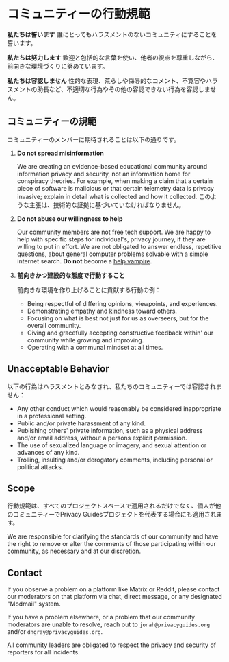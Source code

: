 # コミュニティーの行動規範

**私たちは誓います** 誰にとってもハラスメントのないコミュニティにすることを誓います。

**私たちは努力します** 歓迎と包括的な言葉を使い、他者の視点を尊重しながら、前向きな環境づくりに努めています。

**私たちは容認しません** 性的な表現、荒らしや侮辱的なコメント、不寛容やハラスメントの助長など、不適切な行為やその他の容認できない行為を容認しません。

## コミュニティーの規範

コミュニティーのメンバーに期待されることは以下の通りです。

1. **Do not spread misinformation**

      We are creating an evidence-based educational community around information privacy and security, not an information home for conspiracy theories. For example, when making a claim that a certain piece of software is malicious or that certain telemetry data is privacy invasive; explain in detail what is collected and how it collected. このような主張は、技術的な証拠に基づいていなければなりません。

2. **Do not abuse our willingness to help**

      Our community members are not free tech support. We are happy to help with specific steps for individual's, privacy journey, if they are willing to put in effort. We are not obligated to answer endless, repetitive questions, about general computer problems solvable with a simple internet search. **Do not** become a [help vampire](https://slash7.com/2006/12/22/vampires).

3. **前向きかつ建設的な態度で行動すること**

      前向きな環境を作り上げることに貢献する行動の例：

      - Being respectful of differing opinions, viewpoints, and experiences.
      - Demonstrating empathy and kindness toward others.
      - Focusing on what is best not just for us as overseers, but for the overall community.
      - Giving and gracefully accepting constructive feedback within' our community while growing and improving.
      - Operating with a communal mindset at all times.

## Unacceptable Behavior

以下の行為はハラスメントとみなされ、私たちのコミュニティーでは容認されません：

- Any other conduct which would reasonably be considered inappropriate in a professional setting.
- Public and/or private harassment of any kind.
- Publishing others' private information, such as a physical address and/or email address, without a persons explicit permission.
- The use of sexualized language or imagery, and sexual attention or advances of any kind.
- Trolling, insulting and/or derogatory comments, including personal or political attacks.

## Scope

行動規範は、すべてのプロジェクトスペースで適用されるだけでなく、個人が他のコミュニティーでPrivacy Guidesプロジェクトを代表する場合にも適用されます。

We are responsible for clarifying the standards of our community and have the right to remove or alter the comments of those participating within our community, as necessary and at our discretion.

## Contact

If you observe a problem on a platform like Matrix or Reddit, please contact our moderators on that platform via chat, direct message, or any designated "Modmail" system.

If you have a problem elsewhere, or a problem that our community moderators are unable to resolve, reach out to `jonah@privacyguides.org` and/or `dngray@privacyguides.org`.

All community leaders are obligated to respect the privacy and security of reporters for all incidents.
